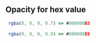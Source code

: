 ## Opacity for hex value

```javascript
 rgba(0, 0, 0, 0.7) => #000000B3
```

```javascript
 rgba(0, 0, 0, 0.9) => #000000E6
```
